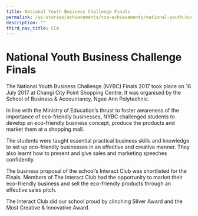 ```yaml
---
title: National Youth Business Challenge Finals
permalink: /yi-stories/achievements/cca-achievements/national-youth-business-challenge-finals/
description: ""
third_nav_title: CCA
---
```

# **National Youth Business Challenge Finals**

The National Youth Business Challenge (NYBC) Finals 2017 took place on 16 July 2017 at Changi City Point Shopping Centre. It was organised by the School of Business & Accountancy, Ngee Ann Polytechnic.

In line with the Ministry of Education’s thrust to foster awareness of the importance of eco-friendly businesses, NYBC challenged students to develop an eco-friendly business concept, produce the products and market them at a shopping mall.

The students were taught essential practical business skills and knowledge to set up eco-friendly businesses in an effective and creative manner. They also learnt how to present and give sales and marketing speeches confidently.

The business proposal of the school’s Interact Club was shortlisted for the Finals. Members of The Interact Club had the opportunity to market their eco-friendly business and sell the eco-friendly products through an effective sales pitch. 

The Interact Club did our school proud by clinching Silver Award and the Most Creative & Innovative Award.